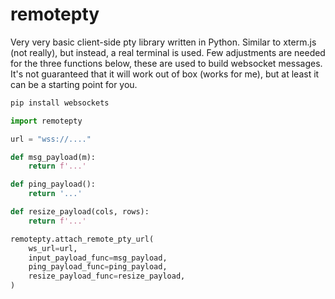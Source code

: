# remotepty

Very very basic client-side pty library written in Python. Similar to xterm.js (not really), but instead, a real terminal is used. Few adjustments are needed for the three functions below, these are used to build websocket messages. It's not guaranteed that it will work out of box (works for me), but at least it can be a starting point for you.

```sh
pip install websockets
```

```py
import remotepty

url = "wss://...."

def msg_payload(m):
    return f'...'

def ping_payload():
    return '...'

def resize_payload(cols, rows):
    return f'...'

remotepty.attach_remote_pty_url(
    ws_url=url,
    input_payload_func=msg_payload,
    ping_payload_func=ping_payload,
    resize_payload_func=resize_payload,
)
```